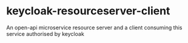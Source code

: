# keycloak-resourceserver-client
An open-api microservice resource server and a client consuming this service authorised by keycloak
